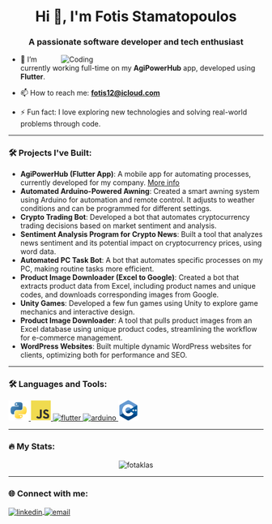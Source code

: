<h1 align="center">Hi 👋, I'm Fotis Stamatopoulos</h1>
<h3 align="center">A passionate software developer and tech enthusiast</h3>

<img align="right" alt="Coding" width="400" src="https://media.giphy.com/media/aWWvRot5OSRJS/giphy.gif">


- 🔭 I’m currently working full-time on my **AgiPowerHub** app, developed using **Flutter**.

 
- 📫 How to reach me: **fotis12@icloud.com**


- ⚡ Fun fact: I love exploring new technologies and solving real-world problems through code.

---
### 🛠 Projects I've Built:
- **AgiPowerHub (Flutter App)**: A mobile app for automating processes, currently developed for my company. [More info](https://agipowerhub.com/)
- **Automated Arduino-Powered Awning**: Created a smart awning system using Arduino for automation and remote control. It adjusts to weather conditions and can be programmed for different settings.
- **Crypto Trading Bot**: Developed a bot that automates cryptocurrency trading decisions based on market sentiment and analysis.
- **Sentiment Analysis Program for Crypto News**: Built a tool that analyzes news sentiment and its potential impact on cryptocurrency prices, using word data.
- **Automated PC Task Bot**: A bot that automates specific processes on my PC, making routine tasks more efficient.
- **Product Image Downloader (Excel to Google)**: Created a bot that extracts product data from Excel, including product names and unique codes, and downloads corresponding images from Google.
- **Unity Games**: Developed a few fun games using Unity to explore game mechanics and interactive design.
- **Product Image Downloader**: A tool that pulls product images from an Excel database using unique product codes, streamlining the workflow for e-commerce management.
- **WordPress Websites**: Built multiple dynamic WordPress websites for clients, optimizing both for performance and SEO.
---

### 🛠 Languages and Tools:
<p align="left">
  <a href="https://www.python.org" target="_blank">
    <img src="https://raw.githubusercontent.com/devicons/devicon/master/icons/python/python-original.svg" alt="python" width="40" height="40"/>
  </a>
  <a href="https://developer.mozilla.org/en-US/docs/Web/JavaScript" target="_blank">
    <img src="https://raw.githubusercontent.com/devicons/devicon/master/icons/javascript/javascript-original.svg" alt="javascript" width="40" height="40"/>
  </a>
  <a href="https://flutter.dev" target="_blank">
    <img src="https://www.vectorlogo.zone/logos/flutterio/flutterio-icon.svg" alt="flutter" width="40" height="40"/>
  </a>
  <a href="https://www.arduino.cc/" target="_blank">
    <img src="https://cdn.worldvectorlogo.com/logos/arduino-1.svg" alt="arduino" width="40" height="40"/>
  </a>
  <a href="https://www.cplusplus.com/" target="_blank">
    <img src="https://raw.githubusercontent.com/devicons/devicon/master/icons/cplusplus/cplusplus-original.svg" alt="cplusplus" width="40" height="40"/>
  </a>
</p>

---

### 🔥 My Stats:
<p align="center">
  <img align="center" src="https://github-readme-streak-stats.herokuapp.com/?user=fotaklas&theme=dark" alt="fotaklas" />
</p>

---

### 🌐 Connect with me:
<p align="left">
  <a href="https://linkedin.com/in/your-linkedin" target="blank">
    <img align="center" src="https://www.linkedin.com/in/fotis-stamatopoulos-a46630263/" alt="linkedin" height="30" width="40" />
  </a>
  <a href="mailto:fotis12@icloud.com">
    <img align="center" src="https://cdn-icons-png.flaticon.com/512/281/281769.png" alt="email" height="30" width="40" />
  </a>
</p>

